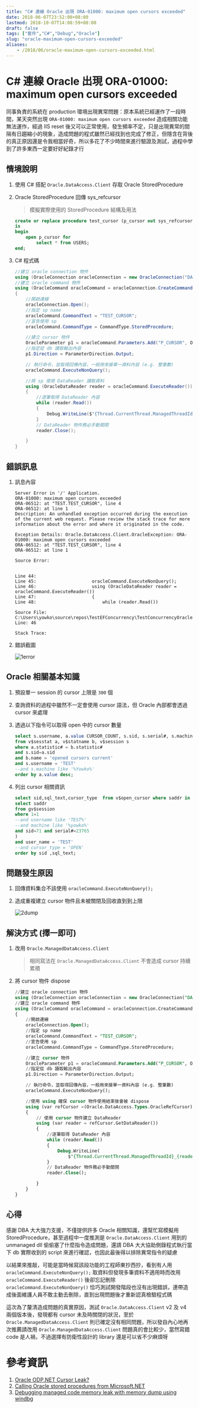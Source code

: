 ```yaml
---
title: "C# 連線 Oracle 出現 ORA-01000: maximum open cursors exceeded"
date: 2018-06-07T23:52:00+08:00
lastmod: 2018-10-07T14:08:59+08:00
draft: false
tags: ["套件","C#","Debug","Oracle"]
slug: "oracle-maximum-open-cursors-exceeded"
aliases:
    - /2018/06/oracle-maximum-open-cursors-exceeded.html
---
```

#  C# 連線 Oracle 出現 ORA-01000: maximum open cursors exceeded
同事負責的系統在 production 環境出現異常問題：原本系統已經運作了一段時間，某天突然出現 `ORA-01000: maximum open cursors exceeded` 造成相關功能無法運作，經過 IIS reset 後又可以正常使用，發生頻率不定，只是出現異常的間隔有日趨縮小的現象，造成問題的程式雖然已經找到也完成了修正，但隱含在背後的真正原因還是令我相當好奇，所以多花了不少時間來進行驗證及測試，過程中學到了許多東西一定要好好紀錄才行

## 情境說明
1. 使用 C# 搭配 `Oracle.DataAccess.Client` 存取 Oracle StoredProcedure
2. Oracle StoredProcedure 回傳 sys_refcursor
    
    > 模擬實際使用的 StoredProcedure 結構及用法
    
    ```sql
    create or replace procedure test_cursor (p_cursor out sys_refcursor)
    is
    begin
        open p_cursor for
            select * from USERS;
    end;
    ``` 
3. C# 程式碼
    
    ```cs
    //建立 oracle connection 物件
    using (OracleConnection oracleConnection = new OracleConnection("DATA SOURCE=localhost:1521/xe;PASSWORD=password;PERSIST SECURITY INFO=True;USER ID=TEST"))
    //建立 oracle command 物件
    using (OracleCommand oracleCommand = oracleConnection.CreateCommand())
    {
        //開啟連線
        oracleConnection.Open();
        //指定 sp name
        oracleCommand.CommandText = "TEST_CURSOR";
        //宣告使用 sp
        oracleCommand.CommandType = CommandType.StoredProcedure;

        //建立 cursor 物件
        OracleParameter p1 = oracleCommand.Parameters.Add("P_CURSOR", OracleDbType.RefCursor);
        //指定從 db 讀取輸出內容
        p1.Direction = ParameterDirection.Output;

        // 執行命令，並取得回傳內容，一般用來接單一資料內容 (e.g. 整筆數)
        oracleCommand.ExecuteNonQuery();

        //將 sp 使用 DataReader 讀取資料
        using (OracleDataReader reader = oracleCommand.ExecuteReader())
        {
            //逐筆取得 DataReader 內容
            while (reader.Read())
            {
                Debug.WriteLine($"{Thread.CurrentThread.ManagedThreadId}_{reader[0]}|{reader[1]}|{reader[2]}");
            }
            // DataReader 物件務必手動關閉
            reader.Close();

        }
    }
    ``` 

## 錯誤訊息
1. 訊息內容
    
    ```
    Server Error in '/' Application.
    ORA-01000: maximum open cursors exceeded
    ORA-06512: at "TEST.TEST_CURSOR", line 4
    ORA-06512: at line 1
    Description: An unhandled exception occurred during the execution of the current web request. Please review the stack trace for more information about the error and where it originated in the code. 

    Exception Details: Oracle.DataAccess.Client.OracleException: ORA-01000: maximum open cursors exceeded
    ORA-06512: at "TEST.TEST_CURSOR", line 4
    ORA-06512: at line 1

    Source Error: 


    Line 44: 
    Line 45:                     oracleCommand.ExecuteNonQuery();
    Line 46:                     using (OracleDataReader reader = oracleCommand.ExecuteReader())
    Line 47:                     {
    Line 48:                         while (reader.Read())

    Source File: C:\Users\yowko\source\repos\TestEFConcurrency\TestConcurrencyOracle\Controllers\HomeController.cs    Line: 46 

    Stack Trace: 
    ``` 
2. 錯誤截圖
    
    ![1error](https://user-images.githubusercontent.com/3851540/41110836-f50eb784-6aac-11e8-8364-04d619c1c2df.png)

## Oracle 相關基本知識
1. 預設單一 session 的 cursor 上限是 `300` 個
2. 查詢資料的過程中雖然不一定會使用 cursor 語法，但 Oracle 內部都會透過 cursor 來處理
3. 透過以下指令可以取得 open 中的 cursor 數量
    
    ```sql
    select s.username, a.value CURSOR_COUNT, s.sid, s.serial#, s.machine
    from v$sesstat a, v$statname b, v$session s
    where a.statistic# = b.statistic#  
    and s.sid=a.sid
    and b.name = 'opened cursors current'
    and s.username = 'TEST'
    --and s.machine like '%Yowko%'
    order by a.value desc;
    ``` 
3. 列出 cursor 相關資訊
    
    ```sql
    select sid,sql_text,cursor_type  from v$open_cursor where saddr in (
    select saddr
    from gv$session
    where 1=1
    --and username like 'TEST%'
    --and machine like '%yowko%'
    and sid=71 and serial#=23765
    ) 
    and user_name = 'TEST' 
    --and cursor_type = 'OPEN'
    order by sid ,sql_text;
    ``` 

## 問題發生原因
1. 回傳資料集合不該使用 `oracleCommand.ExecuteNonQuery();`
2. 造成重複建立 cursor 物件且未被關閉及回收直到到上限
    
    ![2dump](https://user-images.githubusercontent.com/3851540/41110838-f5486420-6aac-11e8-88f3-d7f77d9f84af.png)

## 解決方式 (擇一即可)
1. 改用 `Oracle.ManagedDataAccess.Client`
    
    > 相同寫法在 `Oracle.ManagedDataAccess.Client` 不會造成 cursor 持續累積

2. 將 cursor 物件 dispose
    
    ```sql
    //建立 oracle connection 物件
    using (OracleConnection oracleConnection = new OracleConnection("DATA SOURCE=localhost:1521/xe;PASSWORD=password;PERSIST SECURITY INFO=True;USER ID=TEST"))
    //建立 oracle command 物件
    using (OracleCommand oracleCommand = oracleConnection.CreateCommand())
    {
        //開啟連線
        oracleConnection.Open();
        //指定 sp name
        oracleCommand.CommandText = "TEST_CURSOR";
        //宣告使用 sp
        oracleCommand.CommandType = CommandType.StoredProcedure;

        //建立 cursor 物件
        OracleParameter p1 = oracleCommand.Parameters.Add("P_CURSOR", OracleDbType.RefCursor);
        //指定從 db 讀取輸出內容
        p1.Direction = ParameterDirection.Output;

        // 執行命令，並取得回傳內容，一般用來接單一資料內容 (e.g. 整筆數)
        oracleCommand.ExecuteNonQuery();

        //使用 using 確保 cursor 物件使用結束後會被 dispose
        using (var refCursor =(Oracle.DataAccess.Types.OracleRefCursor)oracleCommand.Parameters["P_CURSOR"].Value)
        {
            // 使用 cursor 物件建立 DataReader
            using (var reader = refCursor.GetDataReader())
            {
                //逐筆取得 DataReader 內容
                while (reader.Read())
                {
                    Debug.WriteLine(
                        $"{Thread.CurrentThread.ManagedThreadId}_{reader[0]}|{reader[1]}|{reader[2]}|{reader[3]}");
                }
                // DataReader 物件務必手動關閉
                reader.Close();

            }
        }
    }
    ``` 
## 心得
感謝 DBA 大大強力支援，不僅提供許多 Oracle 相關知識，還幫忙寫模擬用 StoredProcedure，甚至過程中一度推測是 `Oracle.DataAccess.Client` 用到的 unmanaged dll 偷偷塞了什麼指令造成問題，還請 DBA 大大協助側錄程式執行當下 db 實際收到的 script 來進行確認，也因此最後得以排除異常指令的疑慮

以結果來推敲，可能是當時候寫該段功能的工程師東抄西抄，看到有人用 `oracleCommand.ExecuteNonQuery();` 取資料但發現多筆資料不適用時而改用 `oracleCommand.ExecuteReader()` 後卻忘記刪除 `oracleCommand.ExecuteNonQuery()` 恰巧測試開發階段也沒有出現錯誤，連帶造成後面維護人員不敢主動去刪除，直到出現問題後才重新認真檢驗程式碼

這次為了釐清造成問題的真實原因，測試 `Oracle.DataAccess.Client` v2 及 v4 兩個版本後，發現都有 cursor 未及時關閉的狀況，至於 `Oracle.ManagedDataAccess.Client` 則已確定沒有相同問題，所以發自內心地再次推薦請改用 `Oracle.ManagedDataAccess.Client` 問題真的會比較少，當然寫錯 code 是人禍，不過選擇有防衛性設計的 library 還是可以省不少麻煩呀

# 參考資訊
1. [Oracle ODP.NET Cursor Leak?](https://stackoverflow.com/questions/9759697/reading-a-file-used-by-another-process)
2. [Calling Oracle stored procedures from Microsoft.NET](https://www.c-sharpcorner.com/article/calling-oracle-stored-procedures-from-microsoft-net/)
3. [Debugging managed code memory leak with memory dump using windbg](https://blogs.msdn.microsoft.com/paullou/2011/06/28/debugging-managed-code-memory-leak-with-memory-dump-using-windbg/)